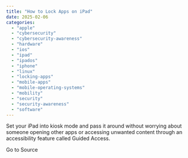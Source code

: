 ```yaml
---
title: "How to Lock Apps on iPad"
date: 2025-02-06
categories: 
  - "apple"
  - "cybersecurity"
  - "cybersecurity-awareness"
  - "hardware"
  - "ios"
  - "ipad"
  - "ipados"
  - "iphone"
  - "linux"
  - "locking-apps"
  - "mobile-apps"
  - "mobile-operating-systems"
  - "mobility"
  - "security"
  - "security-awareness"
  - "software"
---
```


Set your iPad into kiosk mode and pass it around without worrying about someone opening other apps or accessing unwanted content through an accessibility feature called Guided Access.

Go to Source
